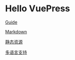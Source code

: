 # Hello VuePress
[Guide](/guide)

[Markdown](/guide/markdown)

[静态资源](/guide/assets)

[多语言支持](/guide/i18n)